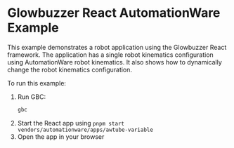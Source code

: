 # Glowbuzzer React AutomationWare Example

This example demonstrates a robot application using the Glowbuzzer React framework.
The application has a single robot kinematics configuration using AutomationWare robot kinematics.
It also shows how to dynamically change the robot kinematics configuration.

To run this example:

1. Run GBC:
    ```bash
    gbc
    ```
1. Start the React app using `pnpm start vendors/automationware/apps/awtube-variable`
1. Open the app in your browser 
